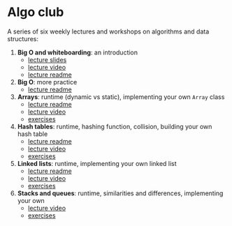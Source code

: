 # Algo club

A series of six weekly lectures and workshops on algorithms and data structures:

1. **Big O and whiteboarding**: an introduction
    - [lecture slides](https://docs.google.com/presentation/d/1siXRZEFHUR-mRRVPxBKnapb-1XpslaDl40CSE_XB1Bo/edit)
    - [lecture video](https://youtu.be/EkyYAm33Zt8)
    - [lecture readme](https://github.com/bigfishh/algo-club/tree/master/algo_club/week1)
2. **Big O**: more practice
    - [lecture readme](https://github.com/bigfishh/algo-club/blob/master/algo%20club%20v1/week2/big-O.md)
3. **Arrays**: runtime (dynamic vs static), implementing your own `Array` class
    - [lecture readme](https://github.com/bigfishh/algo-club/tree/master/algo_club/week3)
    - [lecture video](https://youtu.be/zFwEaql06PI)
    - [exercises](https://github.com/bigfishh/algo-club/blob/master/algo_club/week3/array.js)
4. **Hash tables**: runtime, hashing function, collision, building your own hash table
    - [lecture readme](https://github.com/bigfishh/algo-club/tree/master/algo_club/week2)
    - [lecture video](https://youtu.be/7Lg16Bj7lBE)
    - [exercises](https://github.com/bigfishh/algo-club/blob/master/algo_club/week2/hasTargetSum.js)
5. **Linked lists**: runtime, implementing your own linked list
    - [lecture readme](https://github.com/bigfishh/algo-club/blob/master/algo%20club%20v1/week5/README.md)
    - [lecture video](https://slack-files.com/T02MD9XTF-F01EZ24QDJS-c6b8415b68)
    - [exercises](https://github.com/bigfishh/algo-club/blob/master/algo%20club%20v1/week5/linkedlist.js)
6. **Stacks and queues**: runtime, similarities and differences, implementing your own
    - [lecture video](https://slack-files.com/T02MD9XTF-F01PBCW2ZNH-1c74084a85)
    - [exercises](https://github.com/bigfishh/algo-club/blob/master/algo%20club%20v1/week6/stacks-queues.js)